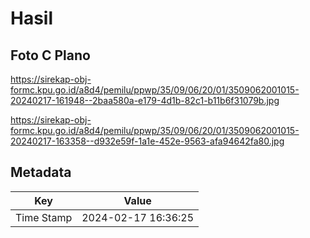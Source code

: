 # Hasil

## Foto C Plano

https://sirekap-obj-formc.kpu.go.id/a8d4/pemilu/ppwp/35/09/06/20/01/3509062001015-20240217-161948--2baa580a-e179-4d1b-82c1-b11b6f31079b.jpg

https://sirekap-obj-formc.kpu.go.id/a8d4/pemilu/ppwp/35/09/06/20/01/3509062001015-20240217-163358--d932e59f-1a1e-452e-9563-afa94642fa80.jpg


## Metadata

| Key        | Value               |
| ---------- | ------------------- |
| Time Stamp | 2024-02-17 16:36:25 |



